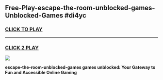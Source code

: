 
## Free-Play-escape-the-room-unblocked-games-Unblocked-Games #di4yc
<h3>
<a href="https://news.freeplayer.one?title=escape-the-room-unblocked-games&ref=8M">CLICK TO PLAY</a></h3>
<hr>

<h3>
<a href="https://news.freeplayer.one?title=escape-the-room-unblocked-games&ref=8M">CLICK 2 PLAY</a>
  
</h3>

<a href="https://news.freeplayer.one?title=escape-the-room-unblocked-games&ref=8M"><img src="https://clearcache.store/games.png"></a>


**escape-the-room-unblocked-games games unblocked: Your Gateway to Fun and Accessible Online Gaming**
